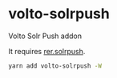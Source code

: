 # volto-solrpush

Volto Solr Push addon

It requires [rer.solrpush](https://github.com/RegioneER/rer.solrpush).

```bash
yarn add volto-solrpush -W
```
